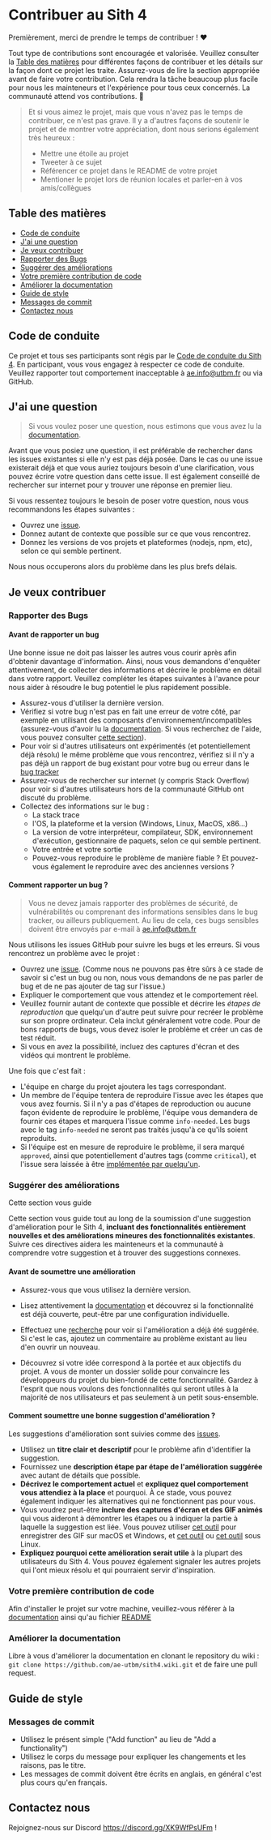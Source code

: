 <!-- omit in toc -->
# Contribuer au Sith 4

Premièrement, merci de prendre le temps de contribuer ! ❤️

Tout type de contributions sont encouragée et valorisée. Veuillez consulter la [Table des matières](#table-des-matières) pour différentes façons de contribuer et les détails sur la façon dont ce projet les traite. Assurez-vous de lire la section appropriée avant de faire votre contribution. Cela rendra la tâche beaucoup plus facile pour nous les mainteneurs et l'expérience pour tous ceux concernés. La communauté attend vos contributions. 🎉

> Et si vous aimez le projet, mais que vous n'avez pas le temps de contribuer, ce n'est pas grave. Il y a d'autres façons de soutenir le projet et de montrer votre appréciation, dont nous serions également très heureux :
>
> - Mettre une étoile au projet
> - Tweeter à ce sujet
> - Référencer ce projet dans le README de votre projet
> - Mentioner le projet lors de réunion locales et parler-en à vos amis/collègues

<!-- omit in toc -->
## Table des matières

- [Code de conduite](#code-de-conduite)
- [J'ai une question](#jai-une-question)
- [Je veux contribuer](#je-veux-contribuer)
- [Rapporter des Bugs](#rapporter-des-bugs)
- [Suggérer des améliorations](#suggérer-des-améliorations)
- [Votre première contribution de code](#votre-première-contribution-de-code)
- [Améliorer la documentation](#améliorer-la-documentation)
- [Guide de style](#guide-de-style)
- [Messages de commit](#messages-de-commit)
- [Contactez nous](#contactez-nous)

## Code de conduite

Ce projet et tous ses participants sont régis par le [Code de conduite du Sith 4](https://github.com/ae-utbm/sith4/blob/main/.github/CODE_OF_CONDUCT.md). En participant, vous vous engagez à respecter ce code de conduite. Veuillez rapporter tout comportement inacceptable à [ae.info@utbm.fr](ae.info@utbm.fr) ou via GitHub.

## J'ai une question

> Si vous voulez poser une question, nous estimons que vous avez lu la [documentation](https://github.com/ae-utbm/api/wiki).

Avant que vous posiez une question, il est préférable de rechercher dans les issues existantes si elle n'y est pas déjà posée. Dans le cas ou une issue existerait déjà et que vous auriez toujours besoin d'une clarification, vous pouvez écrire votre question dans cette issue. Il est également conseillé de rechercher sur internet pour y trouver une réponse en premier lieu.

Si vous ressentez toujours le besoin de poser votre question, nous vous recommandons les étapes suivantes :

- Ouvrez une [issue](https://github.com/ae-utbm/sith4/issues/new).
- Donnez autant de contexte que possible sur ce que vous rencontrez.
- Donnez les versions de vos projets et plateformes (nodejs, npm, etc), selon ce qui semble pertinent.

Nous nous occuperons alors du problème dans les plus brefs délais.

## Je veux contribuer

### Rapporter des Bugs

<!-- omit in toc -->
#### Avant de rapporter un bug

Une bonne issue ne doit pas laisser les autres vous courir après afin d'obtenir davantage d'information. Ainsi, nous vous demandons d'enquêter attentivement, de collecter des informations et décrire le problème en détail dans votre rapport. Veuillez compléter les étapes suivantes à l'avance pour nous aider à résoudre le bug potentiel le plus rapidement possible.

- Assurez-vous d'utiliser la dernière version.
- Vérifiez si votre bug n'est pas en fait une erreur de votre côté, par exemple en utilisant des composants d'environnement/incompatibles (assurez-vous d'avoir lu la [documentation](https://github.com/ae-utbm/api/wiki).
Si vous recherchez de l'aide, vous pouvez consulter [cette section](#jai-une-question)).
- Pour voir si d'autres utilisateurs ont expérimentés (et potentiellement déjà résolu) le même problème que vous rencontrez, vérifiez si il n'y a pas déjà un rapport de bug existant pour votre bug ou erreur dans le [bug tracker](https://github.com/ae-utbm/sith4/issues?q=is%3Aissue+is%3Aclosed)
- Assurez-vous de rechercher sur internet (y compris Stack Overflow) pour voir si d'autres utilisateurs hors de la communauté GitHub ont discuté du problème.
- Collectez des informations sur le bug :
  - La stack trace
  - l'OS, la plateforme et la version (Windows, Linux, MacOS, x86...)
  - La version de votre interpréteur, compilateur, SDK, environnement d'exécution, gestionnaire de paquets, selon ce qui semble pertinent.
  - Votre entrée et votre sortie
  - Pouvez-vous reproduire le problème de manière fiable ? Et pouvez-vous également le reproduire avec des anciennes versions ?

#### Comment rapporter un bug ?

> Vous ne devez jamais rapporter des problèmes de sécurité, de vulnérabilités ou comprenant des informations sensibles dans le bug tracker, ou ailleurs publiquement. Au lieu de cela, ces bugs sensibles doivent être envoyés par e-mail à [ae.info@utbm.fr](ae.info@utbm.fr)

Nous utilisons les issues GitHub pour suivre les bugs et les erreurs. Si vous rencontrez un problème avec le projet :

- Ouvrez une [issue](https://github.com/ae-utbm/sith4/issues/new). (Comme nous ne pouvons pas être sûrs à ce stade de savoir si c'est un bug ou non, nous vous demandons de ne pas parler de bug et de ne pas ajouter de tag sur l'issue.)
- Expliquer le comportement que vous attendez et le comportement réel.
- Veuillez fournir autant de contexte que possible et décrire les *étapes de reproduction* que quelqu'un d'autre peut suivre pour recréer le problème sur son propre ordinateur. Cela inclut généralement votre code. Pour de bons rapports de bugs, vous devez isoler le problème et créer un cas de test réduit.
- Si vous en avez la possibilité, incluez des captures d'écran et des vidéos qui montrent le problème.

Une fois que c'est fait :

- L'équipe en charge du projet ajoutera les tags correspondant.
- Un membre de l'équipe tentera de reproduire l'issue avec les étapes que vous avez fournis. Si il n'y a pas d'étapes de reproduction ou aucune façon évidente de reproduire le problème, l'équipe vous demandera de fournir ces étapes et marquera l'issue comme `info-needed`. Les bugs avec le tag `info-needed` ne seront pas traités jusqu'à ce qu'ils soient reproduits.
- Si l'équipe est en mesure de reproduire le problème, il sera marqué `approved`, ainsi que potentiellement d'autres tags (comme `critical`), et l'issue sera laissée à être [implémentée par quelqu'un](#votre-première-contribution-de-code).

### Suggérer des améliorations

Cette section vous guide

Cette section vous guide tout au long de la soumission d'une suggestion d'amélioration pour le Sith 4, **incluant des fonctionnalités entièrement nouvelles et des améliorations mineures des fonctionnalités existantes**. Suivre ces directives aidera les mainteneurs et la communauté à comprendre votre suggestion et à trouver des suggestions connexes.

<!-- omit in toc -->
#### Avant de soumettre une amélioration

- Assurez-vous que vous utilisez la dernière version.
- Lisez attentivement la [documentation](https://github.com/ae-utbm/sith4/wiki) et découvrez si la fonctionnalité est déjà couverte, peut-être par une configuration individuelle.

- Effectuez une [recherche](https://github.com/ae-utbm/sith4/issues) pour voir si l'amélioration a déjà été suggérée. Si c'est le cas, ajoutez un commentaire au problème existant au lieu d'en ouvrir un nouveau.
- Découvrez si votre idée correspond à la portée et aux objectifs du projet. A vous de monter un dossier solide pour convaincre les développeurs du projet du bien-fondé de cette fonctionnalité. Gardez à l'esprit que nous voulons des fonctionnalités qui seront utiles à la majorité de nos utilisateurs et pas seulement à un petit sous-ensemble.

#### Comment soumettre une bonne suggestion d'amélioration ?

Les suggestions d'amélioration sont suivies comme des [issues](https://github.com/ae-utbm/sith4/issues).

- Utilisez un **titre clair et descriptif** pour le problème afin d'identifier la suggestion.
- Fournissez une **description étape par étape de l'amélioration suggérée** avec autant de détails que possible.
- **Décrivez le comportement actuel** et **expliquez quel comportement vous attendiez à la place** et pourquoi. À ce stade, vous pouvez également indiquer les alternatives qui ne fonctionnent pas pour vous.
- Vous voudrez peut-être **inclure des captures d'écran et des GIF animés** qui vous aideront à démontrer les étapes ou à indiquer la partie à laquelle la suggestion est liée. Vous pouvez utiliser [cet outil](https://www.cockos.com/licecap/) pour enregistrer des GIF sur macOS et Windows, et [cet outil](https://github.com/colinkeenan/silentcast) ou [cet outil](https://github.com/GNOME/byzanz) sous Linux.
- **Expliquez pourquoi cette amélioration serait utile** à la plupart des utilisateurs du Sith 4. Vous pouvez également signaler les autres projets qui l'ont mieux résolu et qui pourraient servir d'inspiration.

### Votre première contribution de code

Afin d'installer le projet sur votre machine, veuillez-vous référer à la [documentation](https://github.com/ae-utbm/sith4/wiki) ainsi qu'au fichier [README](https://github.com/ae-utbm/sith4/blob/main/README.md)

### Améliorer la documentation

Libre à vous d'améliorer la documentation en clonant le repository du wiki : `git clone https://github.com/ae-utbm/sith4.wiki.git` et de faire une pull request.

## Guide de style

### Messages de commit

- Utilisez le présent simple ("Add function" au lieu de "Add a functionality")
- Utilisez le corps du message pour expliquer les changements et les raisons, pas le titre.
- Les messages de commit doivent être écrits en anglais, en général c'est plus cours qu'en français.

## Contactez nous

Rejoignez-nous sur Discord <https://discord.gg/XK9WfPsUFm> !
